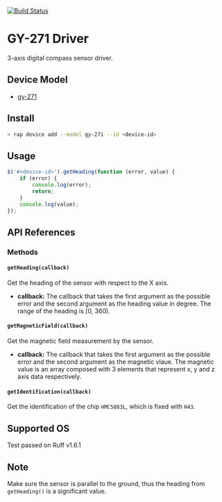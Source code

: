 [![Build Status](https://travis-ci.org/jerry-weng/gy-271.svg)](https://travis-ci.org/jerry-weng/gy-271)

# GY-271 Driver

3-axis digital compass sensor driver.

## Device Model

- [gy-271](https://rap.ruff.io/devices/gy-271)

## Install

```sh
> rap device add --model gy-271 --id <device-id>
```

## Usage

```js
$('#<device-id>').getHeading(function (error, value) {
    if (error) {
        console.log(error);
        return;
    }
    console.log(value);
});
```

## API References

### Methods

#### `getHeading(callback)`

Get the heading of the sensor with respect to the X axis.

- **callback:** The callback that takes the first argument as the possible error and the second argument as the heading value in degree.
The range of the heading is [0, 360).

#### `getMagneticField(callback)`

Get the magnetic field measurement by the sensor.

- **callback:** The callback that takes the first argument as the possible error and the second argument as the magnetic vlaue.
The magnetic value is an array composed with 3 elements that represent x, y and z axis data respectively.

#### `getIdentification(callback)`

Get the identification of the chip `HMC5883L`, which is fixed with `H43`.

## Supported OS

Test passed on Ruff v1.6.1

## Note

Make sure the sensor is parallel to the ground, thus the heading from `getHeading()` is a significant value.
